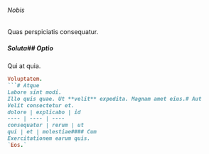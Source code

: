 ###### Nobis
Quas perspiciatis consequatur.
##### Soluta## Optio
Qui at quia.
```ruby
Voluptatem.
```# Atque
Labore sint modi.
Illo quis quae. Ut **velit** expedita. Magnam amet eius.# Aut
Velit consectetur et.
dolore | explicabo | id
---- | ---- | ----
consequatur | rerum | ut
qui | et | molestiae#### Cum
Exercitationem earum quis.
`Eos.`
